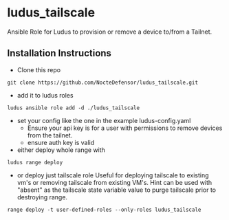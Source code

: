 # ludus_tailscale
Ansible Role for Ludus to provision or remove a device to/from a Tailnet.

## Installation Instructions
- Clone this repo
```
git clone https://github.com/NocteDefensor/ludus_tailscale.git
```
- add it to ludus roles
```
ludus ansible role add -d ./ludus_tailscale
```
- set your config like the one in the example ludus-config.yaml
  - Ensure your api key is for a user with permissions to remove devices from the tailnet.
  - ensure auth key is valid
- either deploy whole range with
```
ludus range deploy
```
- or deploy just tailscale role
Useful for deploying tailscale to existing vm's or removing tailscale from existing VM's. Hint can be used with "absent" as the tailscale state variable value to purge tailscale prior to destroying range.
```
range deploy -t user-defined-roles --only-roles ludus_tailscale
```